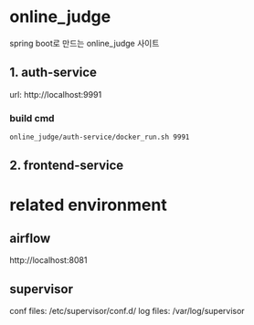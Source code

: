 # online_judge
spring boot로 만드는 online_judge 사이트

## 1. auth-service
url: http://localhost:9991
### build cmd
```bash
online_judge/auth-service/docker_run.sh 9991
```

## 2. frontend-service

# related environment
## airflow
http://localhost:8081

## supervisor
conf files: /etc/supervisor/conf.d/
log files: /var/log/supervisor

